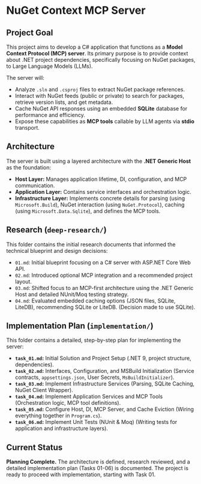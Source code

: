 # NuGet Context MCP Server

## Project Goal

This project aims to develop a C# application that functions as a **Model Context Protocol (MCP) server**. Its primary purpose is to provide context about .NET project dependencies, specifically focusing on NuGet packages, to Large Language Models (LLMs).

The server will:
*   Analyze `.sln` and `.csproj` files to extract NuGet package references.
*   Interact with NuGet feeds (public or private) to search for packages, retrieve version lists, and get metadata.
*   Cache NuGet API responses using an embedded **SQLite** database for performance and efficiency.
*   Expose these capabilities as **MCP tools** callable by LLM agents via **stdio** transport.

## Architecture

The server is built using a layered architecture with the **.NET Generic Host** as the foundation:
*   **Host Layer:** Manages application lifetime, DI, configuration, and MCP communication.
*   **Application Layer:** Contains service interfaces and orchestration logic.
*   **Infrastructure Layer:** Implements concrete details for parsing (using `Microsoft.Build`), NuGet interaction (using `NuGet.Protocol`), caching (using `Microsoft.Data.Sqlite`), and defines the MCP tools.

## Research (`deep-research/`)

This folder contains the initial research documents that informed the technical blueprint and design decisions:

*   `01.md`: Initial blueprint focusing on a C# server with ASP.NET Core Web API.
*   `02.md`: Introduced optional MCP integration and a recommended project layout.
*   `03.md`: Shifted focus to an MCP-first architecture using the .NET Generic Host and detailed NUnit/Moq testing strategy.
*   `04.md`: Evaluated embedded caching options (JSON files, SQLite, LiteDB), recommending SQLite or LiteDB. (Decision made to use SQLite).

## Implementation Plan (`implementation/`)

This folder contains a detailed, step-by-step plan for implementing the server:

*   **`task_01.md`:** Initial Solution and Project Setup (.NET 9, project structure, dependencies).
*   **`task_02.md`:** Interfaces, Configuration, and MSBuild Initialization (Service contracts, `appsettings.json`, User Secrets, `MsBuildInitializer`).
*   **`task_03.md`:** Implement Infrastructure Services (Parsing, SQLite Caching, NuGet Client Wrapper).
*   **`task_04.md`:** Implement Application Services and MCP Tools (Orchestration logic, MCP tool definitions).
*   **`task_05.md`:** Configure Host, DI, MCP Server, and Cache Eviction (Wiring everything together in `Program.cs`).
*   **`task_06.md`:** Implement Unit Tests (NUnit & Moq) (Writing tests for application and infrastructure layers).

## Current Status

**Planning Complete.** The architecture is defined, research reviewed, and a detailed implementation plan (Tasks 01-06) is documented. The project is ready to proceed with implementation, starting with Task 01.
